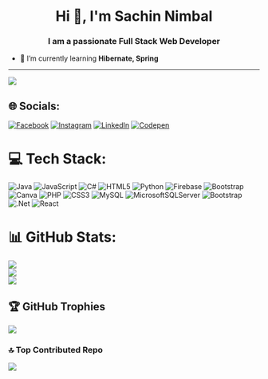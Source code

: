 <h1 align="center">Hi 👋, I'm Sachin Nimbal</h1>
<h3 align="center">I am a passionate Full Stack Web Developer</h3>

- 🌱 I’m currently learning **Hibernate, Spring**
---
[![](https://visitcount.itsvg.in/api?id=sachinnimbal&icon=0&color=0)](https://visitcount.itsvg.in)
## 🌐 Socials:
[![Facebook](https://img.shields.io/badge/Facebook-%231877F2.svg?logo=Facebook&logoColor=white)](https://facebook.com/sachin.kumar.nimbal9) [![Instagram](https://img.shields.io/badge/Instagram-%23E4405F.svg?logo=Instagram&logoColor=white)](https://instagram.com/sachin.kumar.nimbal) [![LinkedIn](https://img.shields.io/badge/LinkedIn-%230077B5.svg?logo=linkedin&logoColor=white)](https://linkedin.com/in/sachin-nimbal) [![Codepen](https://img.shields.io/badge/Codepen-000000?style=for-the-badge&logo=codepen&logoColor=white)](https://codepen.io/sachinnimbal) 

# 💻 Tech Stack:
![Java](https://img.shields.io/badge/java-%23ED8B00.svg?style=flat&logo=openjdk&logoColor=white) ![JavaScript](https://img.shields.io/badge/javascript-%23323330.svg?style=flat&logo=javascript&logoColor=%23F7DF1E) ![C#](https://img.shields.io/badge/c%23-%23239120.svg?style=flat&logo=csharp&logoColor=white) ![HTML5](https://img.shields.io/badge/html5-%23E34F26.svg?style=flat&logo=html5&logoColor=white) ![Python](https://img.shields.io/badge/python-3670A0?style=flat&logo=python&logoColor=ffdd54) ![Firebase](https://img.shields.io/badge/firebase-%23039BE5.svg?style=flat&logo=firebase) ![Bootstrap](https://img.shields.io/badge/bootstrap-%238511FA.svg?style=flat&logo=bootstrap&logoColor=white) ![Canva](https://img.shields.io/badge/Canva-%2300C4CC.svg?style=flat&logo=Canva&logoColor=white) ![PHP](https://img.shields.io/badge/php-%23777BB4.svg?style=flat&logo=php&logoColor=white) ![CSS3](https://img.shields.io/badge/css3-%231572B6.svg?style=flat&logo=css3&logoColor=white) ![MySQL](https://img.shields.io/badge/mysql-%2300000f.svg?style=flat&logo=mysql&logoColor=white) ![MicrosoftSQLServer](https://img.shields.io/badge/Microsoft%20SQL%20Server-CC2927?style=flat&logo=microsoft%20sql%20server&logoColor=white) ![Bootstrap](https://img.shields.io/badge/bootstrap-%238511FA.svg?style=flat&logo=bootstrap&logoColor=white) ![.Net](https://img.shields.io/badge/.NET-5C2D91?style=flat&logo=.net&logoColor=white) ![React](https://img.shields.io/badge/react-%2320232a.svg?style=for-the-badge&logo=react&logoColor=%2361DAFB)
# 📊 GitHub Stats:
![](https://github-readme-stats.vercel.app/api?username=sachinnimbal&theme=dark&hide_border=false&include_all_commits=false&count_private=false)<br/>
![](https://github-readme-streak-stats.herokuapp.com/?user=sachinnimbal&theme=dark&hide_border=false)<br/>
![](https://github-readme-stats.vercel.app/api/top-langs/?username=sachinnimbal&theme=dark&hide_border=false&include_all_commits=false&count_private=false&layout=compact)




## 🏆 GitHub Trophies
![](https://github-profile-trophy.vercel.app/?username=sachinnimbal&theme=radical&no-frame=false&no-bg=true&margin-w=4)

### 🔝 Top Contributed Repo
![](https://github-contributor-stats.vercel.app/api?username=sachinnimbal&limit=5&theme=dark&combine_all_yearly_contributions=true)

<!-- Proudly created with GPRM ( https://gprm.itsvg.in ) -->

<!-- Proudly created with GPRM ( https://gprm.itsvg.in ) -->
